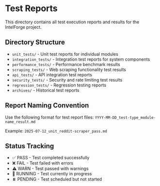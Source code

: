 # Test Reports

This directory contains all test execution reports and results for the IntelForge project.

## Directory Structure

- `unit_tests/` - Unit test reports for individual modules
- `integration_tests/` - Integration test reports for system components
- `performance_tests/` - Performance benchmark results
- `scraping_tests/` - Web scraping functionality test results
- `api_tests/` - API integration test reports
- `security_tests/` - Security and rate limiting test results
- `regression_tests/` - Regression testing reports
- `archives/` - Historical test reports

## Report Naming Convention

Use the following format for test report files:
`YYYY-MM-DD_test-type_module-name_result.md`

Example: `2025-07-12_unit_reddit-scraper_pass.md`

## Status Tracking

- ✅ PASS - Test completed successfully
- ❌ FAIL - Test failed with errors
- ⚠️ WARN - Test passed with warnings
- 🔄 RUNNING - Test currently in progress
- ⏸️ PENDING - Test scheduled but not started
